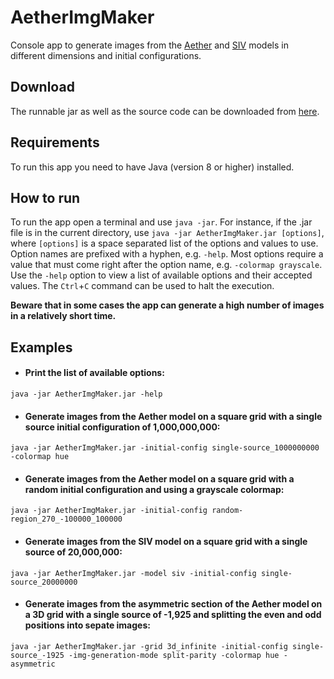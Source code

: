 # AetherImgMaker
Console app to generate images from the [Aether](https://github.com/JaumeRibas/Aether2DImgMaker/wiki/Aether-Cellular-Automaton-Definition) and [SIV](https://github.com/JaumeRibas/Aether2DImgMaker/wiki/SIV-Cellular-Automaton-Definition) models in different dimensions and initial configurations.

## Download

The runnable jar as well as the source code can be downloaded from [here](https://github.com/JaumeRibas/Aether2DImgMaker/releases/).

## Requirements

To run this app you need to have Java (version 8 or higher) installed.

## How to run

To run the app open a terminal and use `java -jar`. For instance, if the .jar file is in the current directory, use `java -jar AetherImgMaker.jar [options]`, where `[options]` is a space separated list of the options and values to use. 
Option names are prefixed with a hyphen, e.g. `-help`. Most options require a value that must come right after the option name, e.g. `-colormap grayscale`. Use the `-help` option to view a list of available options and their accepted values. 
The `Ctrl`+`C` command can be used to halt the execution.

**Beware that in some cases the app can generate a high number of images in a relatively short time.**

## Examples

* #### Print the list of available options:
`java -jar AetherImgMaker.jar -help`
* #### Generate images from the Aether model on a square grid with a single source initial configuration of 1,000,000,000:
`java -jar AetherImgMaker.jar -initial-config single-source_1000000000 -colormap hue`
* #### Generate images from the Aether model on a square grid with a random initial configuration and using a grayscale colormap:
`java -jar AetherImgMaker.jar -initial-config random-region_270_-100000_100000`
* #### Generate images from the SIV model on a square grid with a single source of 20,000,000:
`java -jar AetherImgMaker.jar -model siv -initial-config single-source_20000000`
* #### Generate images from the asymmetric section of the Aether model on a 3D grid with a single source of -1,925 and splitting the even and odd positions into sepate images:
`java -jar AetherImgMaker.jar -grid 3d_infinite -initial-config single-source_-1925 -img-generation-mode split-parity -colormap hue -asymmetric`
